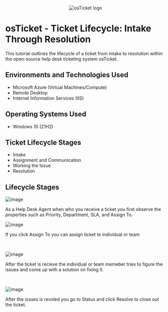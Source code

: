 <p align="center">
<img src="https://i.imgur.com/Clzj7Xs.png" alt="osTicket logo"/>
</p>

<h1>osTicket - Ticket Lifecycle: Intake Through Resolution</h1>
This tutorial outlines the lifecycle of a ticket from intake to resolution within the open-source help desk ticketing system osTicket.<br />




<h2>Environments and Technologies Used</h2>

- Microsoft Azure (Virtual Machines/Compute)
- Remote Desktop
- Internet Information Services (IIS)

<h2>Operating Systems Used </h2>

- Windows 10</b> (21H2)

<h2>Ticket Lifecycle Stages</h2>

- Intake
- Assignment and Communication
- Working the Issue
- Resolution

<h2>Lifecycle Stages</h2>

![image](https://github.com/user-attachments/assets/76f37f26-7967-4aef-960f-d5864edd7940)


<p>
As a Help Desk Agent when who you receive a ticket you first observe the properties such as Priority, Department, SLA, and Assign To.
<br />

![image](https://github.com/user-attachments/assets/1c7103ed-b6c6-42ff-949b-ef2345cb24fa)

<p>
If you click Assign To you can assign ticket to individual or team 
</p>
<br />

![image](https://github.com/user-attachments/assets/dbf81558-8f22-4324-8bd3-c507b96cef73)

<p>
After the ticket is recieve the individual or team memeber tries to figure the issues and come up with a solution on fixing it.
</p>
<br />

![image](https://github.com/user-attachments/assets/acd6c7d7-a5e7-4a8c-a21f-3d83592e0c94)

<p>
After the issues is revoled you go to Status and click Resolve to close out the ticket.
</p>
<br />
